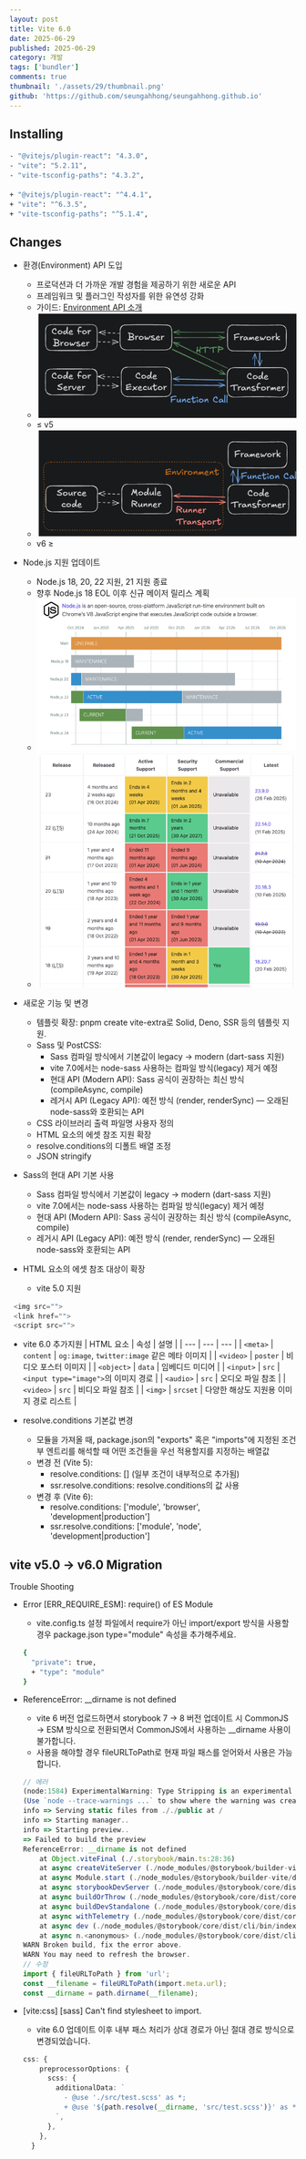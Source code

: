 ```yaml
---
layout: post
title: Vite 6.0
date: 2025-06-29
published: 2025-06-29
category: 개발
tags: ['bundler']
comments: true
thumbnail: './assets/29/thumbnail.png'
github: 'https://github.com/seungahhong/seungahhong.github.io'
---
```


## Installing

```bash
- "@vitejs/plugin-react": "4.3.0",
- "vite": "5.2.11",
- "vite-tsconfig-paths": "4.3.2",

+ "@vitejs/plugin-react": "^4.4.1",
+ "vite": "^6.3.5",
+ "vite-tsconfig-paths": "^5.1.4",
```

## Changes

- 환경(Environment) API 도입

  - 프로덕션과 더 가까운 개발 경험을 제공하기 위한 새로운 API
  - 프레임워크 및 플러그인 작성자를 위한 유연성 강화
  - 가이드: [Environment API 소개](https://green.sapphi.red/blog/increasing-vites-potential-with-the-environment-api)
  - ![env](./assets/29/image1.png)
  - ≤ v5
  - ![env2](./assets/29/image2.png)
  - v6 ≥

- Node.js 지원 업데이트

  - Node.js 18, 20, 22 지원, 21 지원 종료
  - 향후 Node.js 18 EOL 이후 신규 메이저 릴리스 계획
  - ![node](./assets/29/image3.png)
  - ![node2](./assets/29/image4.png)

- 새로운 기능 및 변경

  - 템플릿 확장: pnpm create vite-extra로 Solid, Deno, SSR 등의 템플릿 지원.
  - Sass 및 PostCSS:
    - Sass 컴파일 방식에서 기본값이 legacy → modern (dart-sass 지원)
    - vite 7.0에서는 node-sass 사용하는 컴파일 방식(legacy) 제거 예정
    - 현대 API (Modern API): Sass 공식이 권장하는 최신 방식 (compileAsync, compile)
    - 레거시 API (Legacy API): 예전 방식 (render, renderSync) — 오래된 node-sass와 호환되는 API
  - CSS 라이브러리 출력 파일명 사용자 정의
  - HTML 요소의 에셋 참조 지원 확장
  - resolve.conditions의 디폴트 배열 조정
  - JSON stringify

- Sass의 현대 API 기본 사용

  - Sass 컴파일 방식에서 기본값이 legacy → modern (dart-sass 지원)
  - vite 7.0에서는 node-sass 사용하는 컴파일 방식(legacy) 제거 예정
  - 현대 API (Modern API): Sass 공식이 권장하는 최신 방식 (compileAsync, compile)
  - 레거시 API (Legacy API): 예전 방식 (render, renderSync) — 오래된 node-sass와 호환되는 API

- HTML 요소의 에셋 참조 대상이 확장
  - vite 5.0 지원

```typescript
 <img src="">
 <link href="">
 <script src="">
```

- vite 6.0 추가지원
  | HTML 요소 | 속성 | 설명 |
  | --- | --- | --- |
  | `<meta>` | `content` | `og:image`, `twitter:image` 같은 메타 이미지 |
  | `<video>` | `poster` | 비디오 포스터 이미지 |
  | `<object>` | `data` | 임베디드 미디어 |
  | `<input>` | `src` | `<input type="image">`의 이미지 경로 |
  | `<audio>` | `src` | 오디오 파일 참조 |
  | `<video>` | `src` | 비디오 파일 참조 |
  | `<img>` | `srcset` | 다양한 해상도 지원용 이미지 경로 리스트 |

- resolve.conditions 기본값 변경
  - 모듈을 가져올 때, package.json의 "exports" 혹은 "imports"에 지정된 조건부 엔트리를 해석할 때 어떤 조건들을 우선 적용할지를 지정하는 배열값
  - 변경 전 (Vite 5):
    - resolve.conditions: [] (일부 조건이 내부적으로 추가됨)
    - ssr.resolve.conditions: resolve.conditions의 값 사용
  - 변경 후 (Vite 6):
    - resolve.conditions: ['module', 'browser', 'development|production']
    - ssr.resolve.conditions: ['module', 'node', 'development|production']

## vite v5.0 → v6.0 Migration

Trouble Shooting

- Error [ERR_REQUIRE_ESM]: require() of ES Module

  - vite.config.ts 설정 파일에서 require가 아닌 import/export 방식을 사용할 경우 package.json type="module" 속성을 추가해주세요.

  ```bash
  {
    "private": true,
    + "type": "module"
  }
  ```

- ReferenceError: \_\_dirname is not defined

  - vite 6 버전 업로드하면서 storybook 7 → 8 버전 업데이트 시 CommonJS → ESM 방식으로 전환되면서 CommonJS에서 사용하는 \_\_dirname 사용이 불가합니다.
  - 사용을 해야할 경우 fileURLToPath로 현재 파일 패스를 얻어와서 사용은 가능합니다.

  ```typescript
  // 에러
  (node:1584) ExperimentalWarning: Type Stripping is an experimental feature and might change at any time
  (Use `node --trace-warnings ...` to show where the warning was created)
  info => Serving static files from ././public at /
  info => Starting manager..
  info => Starting preview..
  => Failed to build the preview
  ReferenceError: __dirname is not defined
      at Object.viteFinal (./.storybook/main.ts:28:36)
      at async createViteServer (./node_modules/@storybook/builder-vite/dist/index.js:80:5430)
      at async Module.start (./node_modules/@storybook/builder-vite/dist/index.js:80:6063)
      at async storybookDevServer (./node_modules/@storybook/core/dist/core-server/index.cjs:36413:79)
      at async buildOrThrow (./node_modules/@storybook/core/dist/core-server/index.cjs:35039:12)
      at async buildDevStandalone (./node_modules/@storybook/core/dist/core-server/index.cjs:37618:78)
      at async withTelemetry (./node_modules/@storybook/core/dist/core-server/index.cjs:35778:12)
      at async dev (./node_modules/@storybook/core/dist/cli/bin/index.cjs:2566:3)
      at async n.<anonymous> (./node_modules/@storybook/core/dist/cli/bin/index.cjs:2618:74)
  WARN Broken build, fix the error above.
  WARN You may need to refresh the browser.
  // 수정
  import { fileURLToPath } from 'url';
  const __filename = fileURLToPath(import.meta.url);
  const __dirname = path.dirname(__filename);
  ```

- [vite:css] [sass] Can't find stylesheet to import.
  - vite 6.0 업데이트 이후 내부 패스 처리가 상대 경로가 아닌 절대 경로 방식으로 변경되었습니다.
  ```typescript
  css: {
      preprocessorOptions: {
        scss: {
          additionalData: `
            - @use './src/test.scss' as *;
            + @use '${path.resolve(__dirname, 'src/test.scss')}' as *;
          `,
        },
      },
    }
  ```
